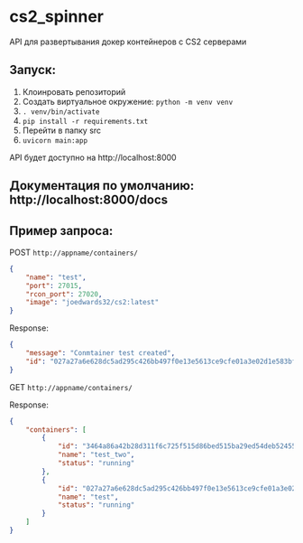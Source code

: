 # cs2_spinner
API для развертывания докер контейнеров с CS2 серверами

## Запуск:

1. Клоинровать репозиторий
2. Создать виртуальное окружение: `python -m venv venv`
3. `. venv/bin/activate`
4. `pip install -r requirements.txt`
5. Перейти в папку src
6. `uvicorn main:app`

API будет доступно на http://localhost:8000


## Документация по умолчанию: http://localhost:8000/docs


## Пример запроса:

POST `http://appname/containers/`

```json
{
    "name": "test",
    "port": 27015,
    "rcon_port": 27020,
    "image": "joedwards32/cs2:latest"
}

```

Response:

```json
{
    "message": "Conmtainer test created",
    "id": "027a27a6e628dc5ad295c426bb497f0e13e5613ce9cfe01a3e02d1e583bf9249"
}
```



GET `http://appname/containers/`

Response:

```json
{
    "containers": [
        {
            "id": "3464a86a42b28d311f6c725f515d86bed515ba29ed54deb5245545d167cab62c",
            "name": "test_two",
            "status": "running"
        },
        {
            "id": "027a27a6e628dc5ad295c426bb497f0e13e5613ce9cfe01a3e02d1e583bf9249",
            "name": "test",
            "status": "running"
        }
    ]
}
```
